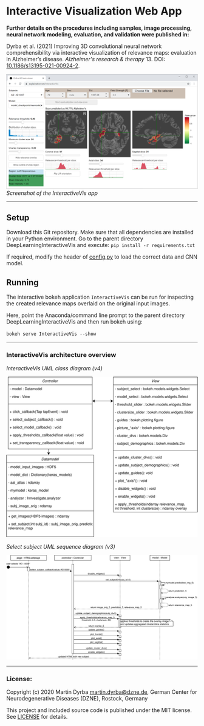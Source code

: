 # Interactive Visualization Web App

**Further details on the procedures including samples, image processing, neural network modeling, evaluation, and validation were published in:**

Dyrba et al. (2021) Improving 3D convolutional neural network comprehensibility via interactive visualization of relevance maps: evaluation in Alzheimer’s disease. *Alzheimer's research & therapy* 13. DOI: [10.1186/s13195-021-00924-2](https://doi.org/10.1186/s13195-021-00924-2).


![Screenshot of the InteractiveVis app](../InteractiveVis.png)*Screenshot of the InteractiveVis app*


***


## Setup

Download this Git repository.
Make sure that all dependencies are installed in your Python environment.
Go to the parent directory DeepLearningInteractiveVis and execute:
`pip install -r requirements.txt`

If required, modify the header of [config.py](config.py) to load the correct data and CNN model.


## Running

The interactive bokeh application `InteractiveVis` can be run for inspecting the created relevance maps overlaid on the original input images.

Here, point the Anaconda/command line prompt to the parent directory DeepLearningInteractiveVis and then run bokeh using:

`bokeh serve InteractiveVis --show`



***



### InteractiveVis architecture overview

*InteractiveVis UML class diagram (v4)*

![InteractiveVis class diagram (v4)](../InteractiveVis_class_diagram_v4.svg)

*Select subject UML sequence diagram (v3)*

![Select subject sequence diagram (v3)](../select_subject_sequence_diagram_v3.svg)



***



### License:

Copyright (c) 2020 Martin Dyrba martin.dyrba@dzne.de, German Center for Neurodegenerative Diseases (DZNE), Rostock, Germany

This project and included source code is published under the MIT license. See [LICENSE](../LICENSE) for details.
